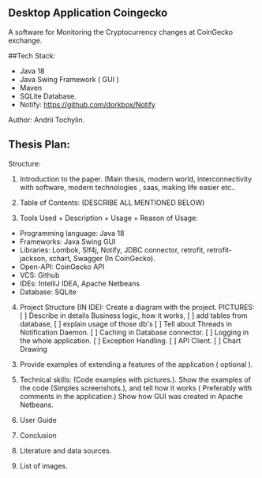 ## Desktop Application Coingecko
 A software for Monitoring the Cryptocurrency changes at CoinGecko exchange.

##Tech Stack:
* Java 18
* Java Swing Framework ( GUI )
* Maven
* SQLite Database.
* Notify: https://github.com/dorkbox/Notify

Author: 
    Andrii Tochylin.

## Thesis Plan:

Structure:

1. Introduction to the paper. (Main thesis, modern world, interconnectivity with software, modern technologies , 
saas, making life easier etc..

2. Table of Contents: (DESCRIBE ALL MENTIONED BELOW)

3. Tools Used + Description + Usage + Reason of Usage:
* Programming language: Java 18
* Frameworks: Java Swing GUI
* Libraries: Lombok, Slf4j, Notify, JDBC connector, retrofit, retrofit-jackson, xchart, Swagger (In CoinGecko).
* Open-API: CoinGecko API
* VCS: Github
* IDEs: IntelliJ IDEA, Apache Netbeans
* Database: SQLite


4. Project Structure (IN IDE):
 Create a diagram with the project. PICTURES: 
  [ ] Describe in details Business logic, how it works, 
  [ ] add tables from database,
  [ ] explain usage of those db's
  [ ] Tell about Threads in Notification Daemon. 
  [ ] Caching in Database connector. 
  [ ] Logging in the whole application. 
  [ ] Exception Handling.
  [ ] API Client.
  [ ] Chart Drawing 
 3) Provide examples of extending a features of the application ( optional ).


5. Technical skills: (Code examples with pictures.). Show the examples of the code (Simples screenshots.), and tell how it works ( Preferably with comments in the application.) Show how GUI was created in Apache Netbeans. 

6. User Guide

7. Conclusion

8. Literature and data sources.

9. List of images.
 

